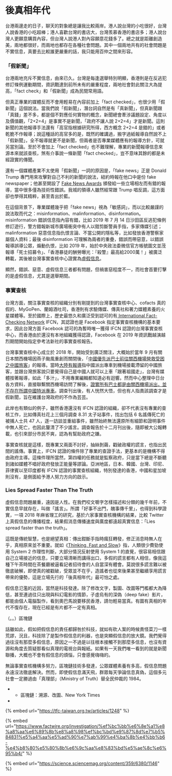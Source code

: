 # 後真相年代

台港兩邊走的日子，聊天的對象總是讓我比較兩岸。港人說台灣的小吃很好，台灣人說香港的小吃超棒；港人喜歡台灣的書店大，台灣羨慕香港的書店多；港人說台灣人更願意購買內容，但台灣人說港人對內容願意花錢多了。總之就是距離創造美，兩地都很好，而兩地也都存在各種社會問題。其中一個兩地共有的社會問題是不實信息，真要去比較誰更嚴重的話，我只能用百仲之間來形容。

### 「假新聞」

台港兩地充斥不實信息，由來已久。台灣是每逢選舉特別明顯，香港則是在反逃犯修訂條例運動期間，資訊戰達到前所未有的嚴重程度，兩地社會對此關注大為提高，「fact check」和「假新聞」成為民間常用語。

但真正專業的媒體反而不會用輕易在內容前加上「fact checked」，也很少用「假新聞」這個說法。當我們說「假新聞」，潛台詞自然是有「真新聞」，但真新聞跟「真錢」差不多，都是個不對應任何實物的概念，新聞總會牽涉議題設定、角度以及價值觀，「2+2=4」是事實不是新聞，「政府不讓人說 2+2=4」才是新聞。這則新聞的其他報導手法還有「高官指根據研究所得，西方概念 2+2=4 是錯的」或者乾脆不作報導；說這種話的高官多的是，既然的確講過，搬字過紙報導自然說不上「假新聞」，全不報導就更不是新聞，但兩者是否專業媒體應有的報導方針，可就另當別論。至於不會加上「fact checked」也不難理解，專業的新聞報導信息來源本來就該查核，煞有介事說一條新聞「fact checked」，豈不意味其餘的都是未經證實的傳聞。

還有一個媒體產業不太使用「假新聞」一詞的原因是，「fake news」正是 Donald Trump 專門用來攻擊對自己不利的新聞的說法，紐約時報在他口中是份 fake newspaper；他甚至開設了 [Fake News Awards](https://en.wikipedia.org/wiki/Fake_News_Awards) 頒發給一些立場相左而有錯的報導，當中很多僅為技術性錯誤。我城的領導人雖然經常跟 Trump 唱反調，這方面卻也學得其精粹，甚至青出於藍。

在這個背景下，專業媒體幾乎把「fake news」視為「敏感詞」，而以比較嚴謹的說法取而代之：misinformation、malinformation、disinformation。misinformation 錯誤信息指內容有錯，比如 2019 年 7 月 14 日沙田區反逃犯條例修訂遊行，警方錯報新城市廣場衝突中有人以鉗剪斷警員手指，多家傳媒引述；malinformation 惡意信息指仇恨言論、不當公開的隱私等，比如發放香港警察家屬個人資料；最後 disinformation 可理解為兩者的重疊，錯誤而帶惡意，以錯誤報導誤導公眾，煽動仇恨，比如 2019 年，始於中央政法委微信官方帳號圖文並茂報導「死士招募令」、「香港暴徒的酬勞曝光：『殺警』最高給2000萬！」被廣泛轉載，其後被台灣事實查核中心證實為[虛假信息](https://tfc-taiwan.org.tw/articles/1248)。

顯然，錯誤、惡意、虛假信息三者都有問題，但禍害惡程度不一，而社會首要打擊的是虛假信息，尤其是選舉期間。

### 事實查核

台灣方面，關注事實查核的組織分別有剛提到的台灣事實查核中心、cofacts 真的假的、MyGoPen、蘭姆酒吐司，香港則有求驗傳媒、傳真社和著力媒體素養的火星媒體等。至於國際上，歷史最悠久和廣泛受到認可的有[ International Fact-Checking Network](https://www.poynter.org/ifcn/) IFCN，其認證也是 Facebook 指定事實查核機構的基本要求，因此台灣方面 Facebook 認可的為暫時唯一獲得 IFCN 認證的台灣事實查核中心，而香港由於還沒有本地組織獲得認證，Facebook 在 2019 年資訊戰越演越烈期間開始指定參考法新社的事實查核報告。

台灣事實查核中心成立於 2018 年，開始受到廣泛關注，大概始於當年 9 月有關日本關西機場因燕子颱風重創而關閉後，「[中國優先派巴士前往關西機場營救受困之中國旅客](https://today.line.me/tw/pc/article/%E8%B7%9F%E7%A5%96%E5%9C%8B%E8%B5%B0+%E4%B8%AD%E4%BD%BF%E9%A4%A8%E6%8E%A5%E9%97%9C%E8%A5%BF%E5%8F%97%E5%9B%B0%E5%85%AC%E6%B0%91%EF%BC%9A%E5%8F%B0%E6%97%85%E5%AE%A2%E8%A6%BA%E5%BE%97%E8%87%AA%E5%B7%B1%E6%98%AF%E4%B8%AD%E5%9C%8B%E4%BA%BA%E4%B9%9F%E5%8F%AF%E4%B8%8A%E8%BB%8A-XZWQ89)」的報導。當時[大陸有報導](https://www.sohu.com/a/252159406_690878)指中國派出專車到機場接載滯留的中國旅客，並跟台灣旅客說只要覺得自己是中國人就可以上車「跟著祖國走」，台灣有媒體按著報導，如此「多汁」，不用專業編輯都知道必有迴響。然而中心整理中日台各方資料，直接聯繫關西機場訪問了解後，[證實所有巴士都是由關西機場派出，並不存在所謂中國特派專車](https://tfc-taiwan.org.tw/articles/150)。調查刊出後，有人恍然大悟，但也有人指責該調查才是假新聞，旨在維護台灣政府的不作為芸芸。

此岸也有類似的例子，雖然香港還沒有 IFCN 認證的組織，卻不代表沒有專業的查核工作，比如傳真社花上三個月調查 8.31 太子站事件，找出包括 6 名謠傳死亡的被捕人士共 47 人，逐一訪談並重組事件，雖然始終無法還原所有細節和證明事件中無人死亡，也因此釐清了不少謠言。調查報告於十二月刊出後，隨即被大公報轉載，也引來部分市民不爽，認為有幫助政府之嫌。

事實查核就是這樣，既專業又兩面不討好，抽絲剝繭，戳破政權的謊言，也指出民間的謠傳。事實上，IFCN 認證的條件除了專業的查證手法，更基本的是機構不得由政府主導。這條件理所當然，第四權的任務就是監察政府，只是當下總是不斷聽到諸如媒體不唱好政府發放正能量等謬論。亞洲地區，日本、韓國、台灣、印尼、菲律賓以至印度都有 IFCN 認證的事實查核組織，特別發達的香港，中國和星加坡則沒有，是側面給予港人努力方向的啟示。

### Lies Spread Faster Than The Truth

虛假信息問題嚴重，遠因是人性。在我們咬文嚼字怎樣描述和分類的幾千年前，不實信息早就存在，叫做「謠言」。所謂「好事不出門，醜事傳千里」，也得到科學證實，一項 2018 年麻省理工的研究，基於六家事實查核機構的結果，比較 Twitter 上真假信息的傳播程度，結果假消息傳播速度與廣度都遠超真實信息：「Lies spread faster than the truth」。

這既是傳統智慧，也是絕望真相：傳出鉗斷手指時瘋狂轉發，修正消息時無人在乎，真相原來並不重要。就如《[Thinking, Fast and Slow](https://www.amazon.com/Thinking-Fast-Slow-Daniel-Kahneman-ebook/dp/B00555X8OA)》指，人類很少費勁使用 System 2 作理性判斷，大部分情況反射使用 System 1 的直覺，很容易相信跟自己立場接近的信息，只要立場清晰而講得出口，多假的謊言都有人相信，像我這種下午茶時間在茶餐廳被逼看記者招待會的人自當深有體會。莫說很多謊言難以被徹底破解，即使真的被戳破，受眾並不在乎，造謠者也從來後果甚至繼續享用謊言帶來的優勢，這是立場先行的「後真相年代」最可怕之處。

假信息氾濫的近因，當然是科技發達。除了修改文字，製圖、改圖等門檻都大為降低，甚至連過往只出現與科幻電影的情節，子虛烏有的深偽（deep fake）影片，都能由個人電腦製作，看到奧巴馬說要移民香港，請勿輕易當真。有圖有真相的年代不復存在，現在已經是有片都不一定有真相。

（。。）區塊鏈

話雖如此，假如把假信息的責任都歸咎於科技，就如有砍人案的時候責怪菜刀一樣荒謬，況且，科技除了是製作假信息的利器，也是突顯假信息的放大鏡。我們覺得過往沒有那麼多假信息，原因之一不過是以往根本接觸不到那麼多信息，也沒有資源和角度去質疑那看似真理的電視台與報紙。如果有一天我們唯一看到的就是新聞聯播，大概也不會有假信息的煩惱，只會感覺嗨嗨的。

無論事實查核機構多努力，區塊鏈技術多發達，公眾媒體素養有多高，假信息問題永遠沒法徹底解決。然而，即使假信息滿天飛，群眾每天爭論信息真偽，這個多元社會一定勝過由「真理部」（Ministry of Truth）替全民仲裁的 1984。

* * 區塊鏈：溯源、改圖、New York Times
* 


{% embed url="https://tfc-taiwan.org.tw/articles/1248" %}

{% embed url="https://www.factwire.org/investigation/%ef%bc%bb%e6%8e%a1%e8%a8%aa%e6%89%8b%e8%a8%98%ef%bc%bd%e9%87%8d%e7%b5%84831%e5%a4%aa%e5%ad%90%e7%ab%99%e4%ba%8b%e4%bb%b6-%e4%b8%80%e5%80%8b%e6%9c%aa%e8%83%bd%e5%ae%8c%e6%95%b4/" %}

{% embed url="https://science.sciencemag.org/content/359/6380/1146" %}



